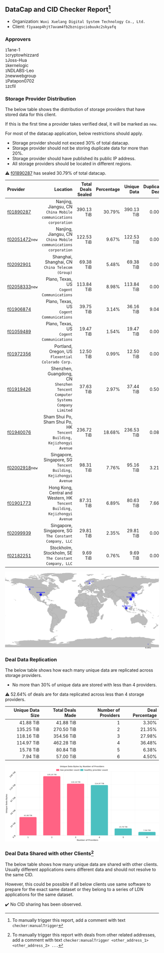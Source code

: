 ## DataCap and CID Checker Report[^1]
 - Organization: `Wuxi Xuelang Digital System Technology Co., Ltd.`
 - Client: `f1yaaop4hjt7avam4fb2bznigsciobuukc2skyafq`
### Approvers
`1`1ane-1<br/>`1`cryptowhizzard<br/>`1`Joss-Hua<br/>`1`kernelogic<br/>`1`NDLABS-Leo<br/>`2`newwebgroup<br/>`1`Patapon0702<br/>`1`zcfil

### Storage Provider Distribution
The below table shows the distribution of storage providers that have stored data for this client.

If this is the first time a provider takes verified deal, it will be marked as `new`.

For most of the datacap application, below restrictions should apply.
 - Storage provider should not exceed 30% of total datacap.
 - Storage provider should not be storing duplicate data for more than 20%.
 - Storage provider should have published its public IP address.
 - All storage providers should be located in different regions.

⚠️ [f01890287](https://filfox.info/en/address/f01890287) has sealed 30.79% of total datacap.

| Provider                                                    |                                                                        Location | Total Deals Sealed | Percentage | Unique Data | Duplicate Deals |
| :---------------------------------------------------------- | ------------------------------------------------------------------------------: | -----------------: | ---------: | ----------: | --------------: |
| [f01890287](https://filfox.info/en/address/f01890287)       |              Nanjing, Jiangsu, CN<br/>`China Mobile communications corporation` |         390.13 TiB |     30.79% |  390.13 TiB |           0.00% |
| [f02051472](https://filfox.info/en/address/f02051472)`new`  |              Nanjing, Jiangsu, CN<br/>`China Mobile communications corporation` |         122.53 TiB |      9.67% |  122.53 TiB |           0.00% |
| [f02092901](https://filfox.info/en/address/f02092901)       |                              Shanghai, Shanghai, CN<br/>`China Telecom (Group)` |          69.38 TiB |      5.48% |   69.38 TiB |           0.00% |
| [f02058333](https://filfox.info/en/address/f02058333)`new`  |                                    Plano, Texas, US<br/>`Cogent Communications` |         113.84 TiB |      8.98% |  113.84 TiB |           0.00% |
| [f01906874](https://filfox.info/en/address/f01906874)       |                                    Plano, Texas, US<br/>`Cogent Communications` |          39.75 TiB |      3.14% |   36.16 TiB |           9.04% |
| [f01059489](https://filfox.info/en/address/f01059489)       |                                    Plano, Texas, US<br/>`Cogent Communications` |          19.47 TiB |      1.54% |   19.47 TiB |           0.00% |
| [f01972356](https://filfox.info/en/address/f01972356)       |                            Portland, Oregon, US<br/>`Flexential Colorado Corp.` |          12.50 TiB |      0.99% |   12.50 TiB |           0.00% |
| [f01919426](https://filfox.info/en/address/f01919426)       | Shenzhen, Guangdong, CN<br/>`Shenzhen Tencent Computer Systems Company Limited` |          37.63 TiB |      2.97% |   37.44 TiB |           0.50% |
| [f01940076](https://filfox.info/en/address/f01940076)       |       Sham Shui Po, Sham Shui Po, HK<br/>`Tencent Building, Kejizhongyi Avenue` |         236.72 TiB |     18.68% |  236.53 TiB |           0.08% |
| [f02002918](https://filfox.info/en/address/f02002918)`new`  |             Singapore, Singapore, SG<br/>`Tencent Building, Kejizhongyi Avenue` |          98.31 TiB |      7.76% |   95.16 TiB |           3.21% |
| [f01901773](https://filfox.info/en/address/f01901773)       |   Hong Kong, Central and Western, HK<br/>`Tencent Building, Kejizhongyi Avenue` |          87.31 TiB |      6.89% |   80.63 TiB |           7.66% |
| [f02099939](https://filfox.info/en/address/f02099939)       |                        Singapore, Singapore, SG<br/>`The Constant Company, LLC` |          29.81 TiB |      2.35% |   29.81 TiB |           0.00% |
| [f02182251](https://filfox.info/en/address/f02182251)       |                        Stockholm, Stockholm, SE<br/>`The Constant Company, LLC` |           9.69 TiB |      0.76% |    9.69 TiB |           0.00% |

<img src="https://raw.githubusercontent.com/data-preservation-programs/filplus-checker-assets/main/filecoin-project/filecoin-plus-large-datasets/issues/1341/1692778332012.png"/>

### Deal Data Replication
The below table shows how each many unique data are replicated across storage providers.

- No more than 30% of unique data are stored with less than 4 providers.

⚠️ 52.64% of deals are for data replicated across less than 4 storage providers.

| Unique Data Size | Total Deals Made | Number of Providers | Deal Percentage |
| ---------------: | ---------------: | ------------------: | --------------: |
|        41.88 TiB |        41.88 TiB |                   1 |           3.30% |
|       135.25 TiB |       270.50 TiB |                   2 |          21.35% |
|       118.16 TiB |       354.56 TiB |                   3 |          27.98% |
|       114.97 TiB |       462.28 TiB |                   4 |          36.48% |
|        15.78 TiB |        80.84 TiB |                   5 |           6.38% |
|         7.94 TiB |        57.00 TiB |                   6 |           4.50% |

<img src="https://raw.githubusercontent.com/data-preservation-programs/filplus-checker-assets/main/filecoin-project/filecoin-plus-large-datasets/issues/1341/1692778332818.png"/>

### Deal Data Shared with other Clients[^3]
The below table shows how many unique data are shared with other clients.
Usually different applications owns different data and should not resolve to the same CID.

However, this could be possible if all below clients use same software to prepare for the exact same dataset or they belong to a series of LDN applications for the same dataset.

✔️ No CID sharing has been observed.

[^1]: To manually trigger this report, add a comment with text `checker:manualTrigger`

[^2]: Deals from those addresses are combined into this report as they are specified with `checker:manualTrigger`

[^3]: To manually trigger this report with deals from other related addresses, add a comment with text `checker:manualTrigger <other_address_1> <other_address_2> ...`
